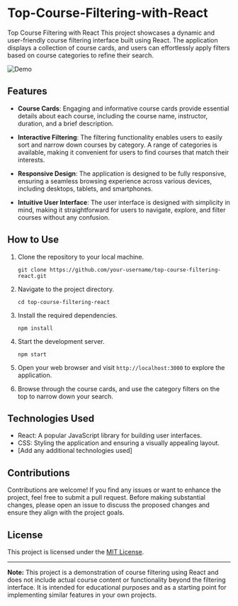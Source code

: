 # Top-Course-Filtering-with-React
Top Course Filtering with React  This project showcases a dynamic and user-friendly course filtering interface built using React. The application displays a collection of course cards, and users can effortlessly apply filters based on course categories to refine their search.



![Demo](link_to_demo_screenshot)

## Features

- **Course Cards**: Engaging and informative course cards provide essential details about each course, including the course name, instructor, duration, and a brief description.

- **Interactive Filtering**: The filtering functionality enables users to easily sort and narrow down courses by category. A range of categories is available, making it convenient for users to find courses that match their interests.

- **Responsive Design**: The application is designed to be fully responsive, ensuring a seamless browsing experience across various devices, including desktops, tablets, and smartphones.

- **Intuitive User Interface**: The user interface is designed with simplicity in mind, making it straightforward for users to navigate, explore, and filter courses without any confusion.

## How to Use

1. Clone the repository to your local machine.
   ```
   git clone https://github.com/your-username/top-course-filtering-react.git
   ```

2. Navigate to the project directory.
   ```
   cd top-course-filtering-react
   ```

3. Install the required dependencies.
   ```
   npm install
   ```

4. Start the development server.
   ```
   npm start
   ```

5. Open your web browser and visit `http://localhost:3000` to explore the application.

6. Browse through the course cards, and use the category filters on the top to narrow down your search.

## Technologies Used

- React: A popular JavaScript library for building user interfaces.
- CSS: Styling the application and ensuring a visually appealing layout.
- [Add any additional technologies used]

## Contributions

Contributions are welcome! If you find any issues or want to enhance the project, feel free to submit a pull request. Before making substantial changes, please open an issue to discuss the proposed changes and ensure they align with the project goals.

## License

This project is licensed under the [MIT License](LICENSE).

---

**Note:** This project is a demonstration of course filtering using React and does not include actual course content or functionality beyond the filtering interface. It is intended for educational purposes and as a starting point for implementing similar features in your own projects.
